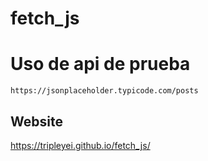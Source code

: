# fetch_js

# Uso de api de prueba

~~~~
https://jsonplaceholder.typicode.com/posts
~~~~
## Website
<a href="https://tripleyei.github.io/fetch_js/">https://tripleyei.github.io/fetch_js/</a>
